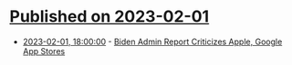 # [Published on 2023-02-01](index.md)

* [2023-02-01, 18:00:00](https://apple.slashdot.org/story/23/02/01/1743254/biden-admin-report-criticizes-apple-google-app-stores?utm_source=rss1.0mainlinkanon&utm_medium=feed) - [Biden Admin Report Criticizes Apple, Google App Stores](https://apple.slashdot.org/story/23/02/01/1743254/biden-admin-report-criticizes-apple-google-app-stores?utm_source=rss1.0mainlinkanon&utm_medium=feed)
